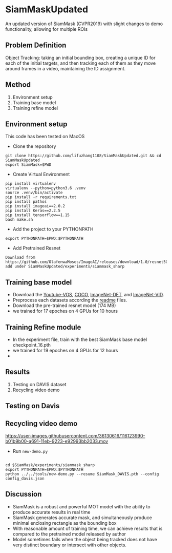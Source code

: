 

# SiamMaskUpdated
An updated version of SiamMask (CVPR2019) with slight changes to demo functionality, allowing for multiple ROIs

## Problem Definition
Object Tracking: taking an initial bounding box, creating a unique ID for each of the initial targets, and then tracking each of them as they move around frames in a video, maintaining the ID assignment.

## Method
1. Environment setup
2. Training base model
3. Training refine model

## Environment setup
This code has been tested on MacOS

- Clone the repository 
```
git clone https://github.com/lifuzhang1108/SiamMaskUpdated.git && cd SiamMaskUpdated
export SiamMask=$PWD
```
- Create Virtual Environment
```
pip install virtualenv
virtualenv --python=python3.6 .venv
source .venv/bin/activate
pip install -r requirements.txt
pip install pathos
pip install imageai==2.0.2
pip install Keras==2.2.5
pip install tensorflow==1.15
bash make.sh
```
- Add the project to your PYTHONPATH
```
export PYTHONPATH=$PWD:$PYTHONPATH
```
- Add Pretrained Resnet
```
Download from https://github.com/OlafenwaMoses/ImageAI/releases/download/1.0/resnet50_coco_best_v2.0.1.h5
add under SiamMaskUpdated/experiments/siammask_sharp
```
## Training base model
- Download the [Youtube-VOS](https://youtube-vos.org/dataset/download/), 
[COCO](http://cocodataset.org/#download), 
[ImageNet-DET](http://image-net.org/challenges/LSVRC/2015/), 
and [ImageNet-VID](http://image-net.org/challenges/LSVRC/2015/).
- Preprocess each datasets according the [readme](data/coco/readme.md) files.
- Download the pre-trained resnet model (174 MB)
- we trained for 17 epoches on 4 GPUs for 10 hours

## Training Refine module
- In the experiment file, train with the best SiamMask base model checkpoint_16.pth
- we trained for 19 epoches on 4 GPUs for 12 hours
- 
## Results
1. Testing on DAVIS dataset
2. Recycling video demo

## Testing on Davis

## Recycling video demo

https://user-images.githubusercontent.com/36130616/116123990-b01b9b00-a691-11eb-9223-e92993bb2033.mov

- Run `new-demo.py`
```shell

cd $SiamMask/experiments/siammask_sharp
export PYTHONPATH=$PWD:$PYTHONPATH
python ../../tools/new-demo.py --resume SiamMask_DAVIS.pth --config config_davis.json
```

## Discussion
- SiamMask is a robust and powerful MOT model with the ability to produce accurate results in real time 
- SiamMask generates accurate mask, and simultaneously produce minimal enclosing rectangle as the bounding box
- With reasonable amount of training time, we can achieve results that is compared to the pretrained model released by author
- Model sometimes fails when the object being tracked does not have very distinct boundary or intersect with other objects.
